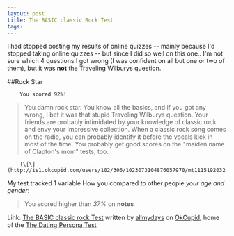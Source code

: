 ```yaml
---
layout: post
title: The BASIC classic Rock Test
tags: 
---
```


I had stopped posting my results of online quizzes -- mainly because I'd stopped taking online quizzes -- but since I did so well on this one..  I'm not sure which 4 questions I got wrong (I was confident on all but one or two of them), but it was **not** the Traveling Wilburys question.


##Rock Star

		You scored 92%! 
		
> You damn rock star. You know all the basics, and if you got any wrong, I bet it was that stupid Traveling Wilburys question. Your friends are probably intimidated by your knowledge of classic rock and envy your impressive collection. When a classic rock song comes on the radio, you can probably identify it before the vocals kick in most of the time. You probably get good scores on the "maiden name of Clapton's mom" tests, too. 

		!\[\](http://is1.okcupid.com/users/102/306/1023073104876057970/mt1115192032.jpg)

My test tracked 1 variable How you compared to other people *your age and gender*: 

>You scored higher than *37%* on **notes** 

Link: [The BASIC classic rock Test](http://www.okcupid.com/tests/take?testid=9994175725051725569) written by [allmydays](http://www.okcupid.com/profile?u=allmydays) on [OkCupid](http://www.okcupid.com), home of the [The Dating Persona Test](http://www.okcupid.com/online.dating.persona.test)
